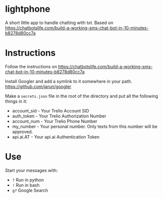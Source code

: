 # lightphone
A short little app to handle chatting with txt. Based on https://chatbotslife.com/build-a-working-sms-chat-bot-in-10-minutes-b8278d80cc7a

# Instructions
Follow the instructions on https://chatbotslife.com/build-a-working-sms-chat-bot-in-10-minutes-b8278d80cc7a

Install Googler and add a symlink to it somewhere in your path.
https://github.com/jarun/googler

Make a `secrets.json` file in the root of the directory and put all the following things in it:

* account_sid - Your Trelio Account SID
* auth_token - Your Trelio Authorization Number
* account_num - Your Trelio Phone Number
* my_number - Your personal number. Only texts from this number will be approved.
* api.ai.AT - Your api.ai Authentication Token

# Use

Start your messages with:

* `?` Run in python
* `!` Run in bash
* `g?` Google Search
